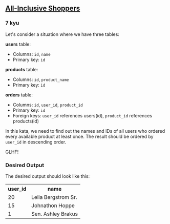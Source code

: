 <h2><a href=https://www.codewars.com/kata/64996af64fdc31000f82f816/train/sql target="_blank">All-Inclusive Shoppers</a></h2><h3>7 kyu</h3><p>Let's consider a situation where we have three tables:</p><p><b>users</b> table:</p><ul><li>Columns: <code>id</code>, <code>name</code></li><li>Primary key: <code>id</code></li></ul><p><b>products</b> table:</p><ul><li>Columns: <code>id</code>, <code>product_name</code></li><li>Primary key: <code>id</code></li></ul><p><b>orders</b> table:</p><ul><li>Columns: <code>id</code>, <code>user_id</code>, <code>product_id</code></li><li>Primary key: <code>id</code></li><li>Foreign keys: <code>user_id</code> references users(id), <code>product_id</code> references products(id)</li></ul><p>In this kata, we need to find out the names and IDs of all users who ordered every available product at least once.  The result should be ordered by <code>user_id</code> in descending order.</p><p>GLHF! </p><h3 id="desired-output">Desired Output</h3><p>The desired output should look like this:</p><table><tbody><tr><th>user_id</th><th>name</th></tr><tr><td>20</td><td>Lelia Bergstrom Sr.</td></tr><tr><td>15</td><td>Johnathon Hoppe</td></tr><tr><td>1</td><td>Sen. Ashley Brakus</td></tr></tbody></table>